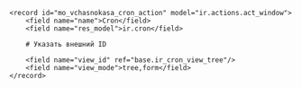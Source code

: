 <?xml version="1.0" encoding="utf-8"?>
<odoo>


    <record id="mo_vchasnokasa_cron_action" model="ir.actions.act_window">
        <field name="name">Cron</field>
        <field name="res_model">ir.cron</field>

        # Указать внешний ID
        
        <field name="view_id" ref="base.ir_cron_view_tree"/>
        <field name="view_mode">tree,form</field>
    </record>
</odoo>